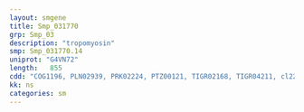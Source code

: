 ```yaml
---
layout: smgene
title: Smp_031770
grp: Smp_03
description: "tropomyosin"
smp: Smp_031770.14
uniprot: "G4VN72"
length:   855
cdd: "COG1196, PLN02939, PRK02224, PTZ00121, TIGR02168, TIGR04211, cl22427, pfam00261, pfam04111, pfam12718"
kk: ns
categories: sm
---
```

